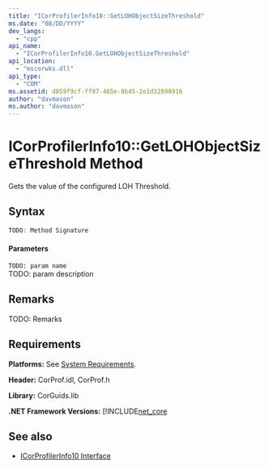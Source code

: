 ```yaml
---
title: "ICorProfilerInfo10::GetLOHObjectSizeThreshold"
ms.date: "08/DD/YYYY"
dev_langs: 
  - "cpp"
api_name: 
  - "ICorProfilerInfo10.GetLOHObjectSizeThreshold"
api_location: 
  - "mscorwks.dll"
api_type: 
  - "COM"
ms.assetid: d859f9cf-ff97-465e-8b45-2e1d32890916
author: "davmason"
ms.author: "davmason"
---
```

# ICorProfilerInfo10::GetLOHObjectSizeThreshold Method
  
 Gets the value of the configured LOH Threshold.   
  
## Syntax  
  
```cpp
TODO: Method Signature
```  
  
#### Parameters  
 `TODO: param name`  
 TODO: param description  
  
## Remarks  
 TODO: Remarks  

## Requirements  
 **Platforms:** See [System Requirements](../../../../docs/framework/get-started/system-requirements.md).  
  
 **Header:** CorProf.idl, CorProf.h  
  
 **Library:** CorGuids.lib  
  
 **.NET Framework Versions:** [!INCLUDE[net_core](../../../../includes/net-core.md)  
  
## See also
- [ICorProfilerInfo10 Interface](../../../../docs/framework/unmanaged-api/profiling/icorprofilerinfo10-interface.md)

